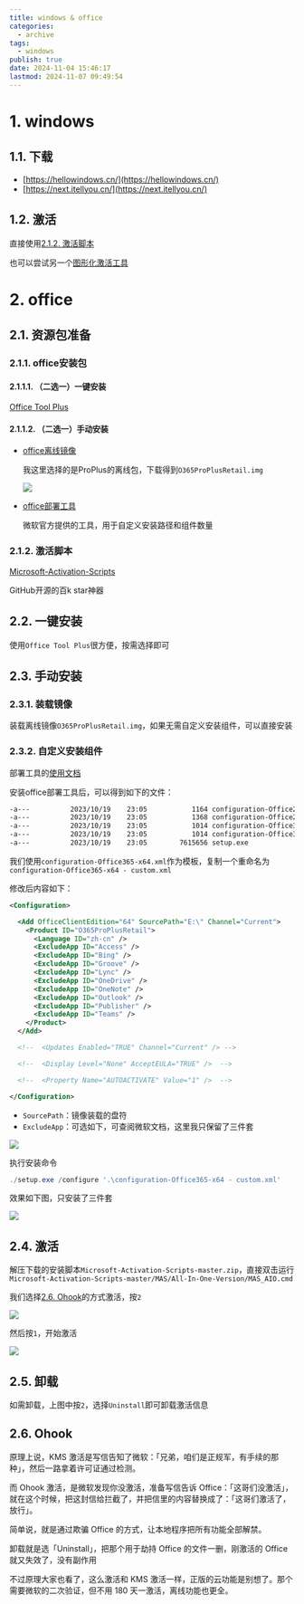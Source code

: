 ```yaml
---
title: windows & office
categories:
  - archive
tags:
  - windows
publish: true
date: 2024-11-04 15:46:17
lastmod: 2024-11-07 09:49:54
---
```

# 1. windows

## 1.1. 下载

+ [https://hellowindows.cn/](https://hellowindows.cn/)
+ [https://next.itellyou.cn/](https://next.itellyou.cn/)

## 1.2. 激活

直接使用[2.1.2. 激活脚本](#2.1.2.%20激活脚本)

也可以尝试另一个[图形化激活工具](https://cmwtat.cloudmoe.com/cn.html)



# 2. office

## 2.1. 资源包准备

### 2.1.1. office安装包

#### 2.1.1.1. （二选一）一键安装
[Office Tool Plus](https://otp.landian.vip/)

#### 2.1.1.2. （二选一）手动安装

+ [office离线镜像](https://massgrave.dev/office_c2r_links.html)

  我这里选择的是ProPlus的离线包，下载得到`O365ProPlusRetail.img`

  ![](/static/images/image-20250304161140604.png)

+ [office部署工具](https://www.microsoft.com/en-us/download/details.aspx?id=49117)

  微软官方提供的工具，用于自定义安装路径和组件数量

  

### 2.1.2. 激活脚本 

[Microsoft-Activation-Scripts](https://github.com/massgravel/Microsoft-Activation-Scripts)

GitHub开源的百k star神器


## 2.2. 一键安装

使用`Office Tool Plus`很方便，按需选择即可



## 2.3. 手动安装
### 2.3.1. 装载镜像

装载离线镜像`O365ProPlusRetail.img`，如果无需自定义安装组件，可以直接安装

### 2.3.2. 自定义安装组件

部署工具的[使用文档](https://learn.microsoft.com/zh-cn/deployoffice/office-deployment-tool-configuration-options#product-element)

安装office部署工具后，可以得到如下的文件：

```bash
-a---          2023/10/19    23:05           1164 configuration-Office2019Enterprise.xml
-a---          2023/10/19    23:05           1368 configuration-Office2021Enterprise.xml
-a---          2023/10/19    23:05           1014 configuration-Office365-x64.xml
-a---          2023/10/19    23:05           1014 configuration-Office365-x86.xml
-a---          2023/10/19    23:05        7615656 setup.exe
```

我们使用`configuration-Office365-x64.xml`作为模板，复制一个重命名为`configuration-Office365-x64 - custom.xml`

修改后内容如下：

```xml
<Configuration>

  <Add OfficeClientEdition="64" SourcePath="E:\" Channel="Current">
    <Product ID="O365ProPlusRetail">
      <Language ID="zh-cn" />
      <ExcludeApp ID="Access" />
      <ExcludeApp ID="Bing" />
      <ExcludeApp ID="Groove" />
      <ExcludeApp ID="Lync" />
      <ExcludeApp ID="OneDrive" />
      <ExcludeApp ID="OneNote" />
      <ExcludeApp ID="Outlook" />
      <ExcludeApp ID="Publisher" />
      <ExcludeApp ID="Teams" />
    </Product>
  </Add>

  <!--  <Updates Enabled="TRUE" Channel="Current" /> -->

  <!--  <Display Level="None" AcceptEULA="TRUE" />  -->

  <!--  <Property Name="AUTOACTIVATE" Value="1" />  -->

</Configuration>
```

- `SourcePath`：镜像装载的盘符
- `ExcludeApp`：可选如下，可查阅微软文档，这里我只保留了三件套

![](/static/images/image-20250304161140624.png)

执行安装命令

```powershell
./setup.exe /configure '.\configuration-Office365-x64 - custom.xml'
```

效果如下图，只安装了三件套

![](/static/images/image-20250304161140638.png)



## 2.4. 激活

解压下载的安装脚本`Microsoft-Activation-Scripts-master.zip`，直接双击运行`Microsoft-Activation-Scripts-master/MAS/All-In-One-Version/MAS_AIO.cmd`

我们选择[2.6. Ohook](04%20Archive/windows%20&%20office.md#2.6.%20Ohook)的方式激活，按`2`

![](/static/images/image-20250304161140655.png)

然后按`1`，开始激活

![](/static/images/image-20250304161140669.png)

## 2.5. 卸载

如需卸载，上图中按`2`，选择`Uninstall`即可卸载激活信息

## 2.6. Ohook

原理上说，KMS 激活是写信告知了微软：「兄弟，咱们是正规军，有手续的那种」，然后一路拿着许可证通过检测。

而 Ohook 激活，是微软发现你没激活，准备写信告诉 Office：「这哥们没激活」，就在这个时候，把这封信给拦截了，并把信里的内容替换成了：「这哥们激活了，放行」。

简单说，就是通过欺骗 Office 的方式，让本地程序把所有功能全部解禁。

卸载就是选「Uninstall」，把那个用于劫持 Office 的文件一删，刚激活的 Office 就又失效了，没有副作用

不过原理大家也看了，这么激活和 KMS 激活一样，正版的云功能是别想了。那个需要微软的二次验证，但不用 180 天一激活，离线功能也更全。